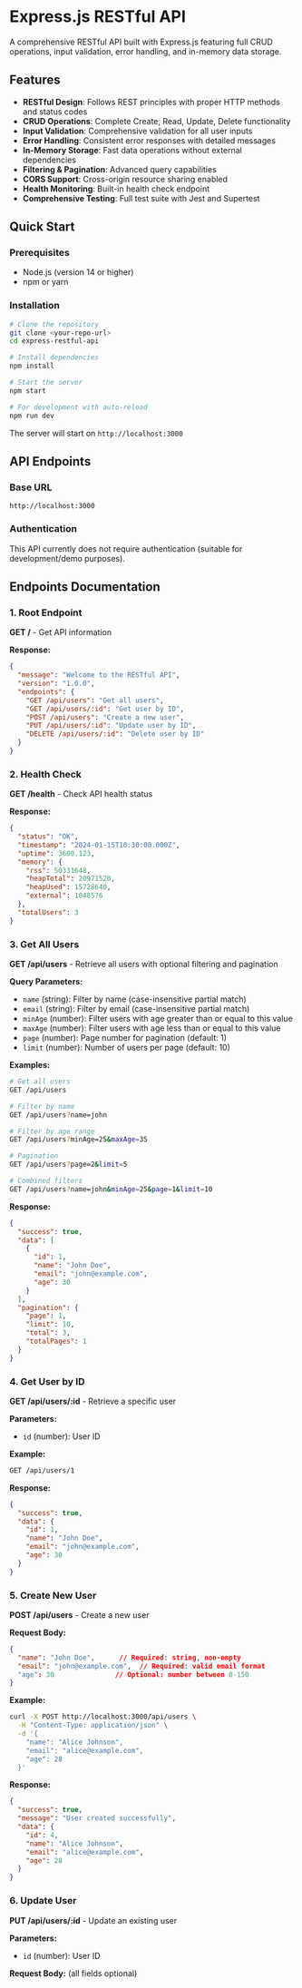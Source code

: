 # Express.js RESTful API

A comprehensive RESTful API built with Express.js featuring full CRUD operations, input validation, error handling, and in-memory data storage.

## Features

- **RESTful Design**: Follows REST principles with proper HTTP methods and status codes
- **CRUD Operations**: Complete Create, Read, Update, Delete functionality
- **Input Validation**: Comprehensive validation for all user inputs
- **Error Handling**: Consistent error responses with detailed messages
- **In-Memory Storage**: Fast data operations without external dependencies
- **Filtering & Pagination**: Advanced query capabilities
- **CORS Support**: Cross-origin resource sharing enabled
- **Health Monitoring**: Built-in health check endpoint
- **Comprehensive Testing**: Full test suite with Jest and Supertest

## Quick Start

### Prerequisites

- Node.js (version 14 or higher)
- npm or yarn

### Installation

```bash
# Clone the repository
git clone <your-repo-url>
cd express-restful-api

# Install dependencies
npm install

# Start the server
npm start

# For development with auto-reload
npm run dev
```

The server will start on `http://localhost:3000`

## API Endpoints

### Base URL
```
http://localhost:3000
```

### Authentication
This API currently does not require authentication (suitable for development/demo purposes).

## Endpoints Documentation

### 1. Root Endpoint
**GET /** - Get API information

**Response:**
```json
{
  "message": "Welcome to the RESTful API",
  "version": "1.0.0",
  "endpoints": {
    "GET /api/users": "Get all users",
    "GET /api/users/:id": "Get user by ID",
    "POST /api/users": "Create a new user",
    "PUT /api/users/:id": "Update user by ID",
    "DELETE /api/users/:id": "Delete user by ID"
  }
}
```

### 2. Health Check
**GET /health** - Check API health status

**Response:**
```json
{
  "status": "OK",
  "timestamp": "2024-01-15T10:30:00.000Z",
  "uptime": 3600.123,
  "memory": {
    "rss": 50331648,
    "heapTotal": 20971520,
    "heapUsed": 15728640,
    "external": 1048576
  },
  "totalUsers": 3
}
```

### 3. Get All Users
**GET /api/users** - Retrieve all users with optional filtering and pagination

**Query Parameters:**
- `name` (string): Filter by name (case-insensitive partial match)
- `email` (string): Filter by email (case-insensitive partial match)
- `minAge` (number): Filter users with age greater than or equal to this value
- `maxAge` (number): Filter users with age less than or equal to this value
- `page` (number): Page number for pagination (default: 1)
- `limit` (number): Number of users per page (default: 10)

**Examples:**
```bash
# Get all users
GET /api/users

# Filter by name
GET /api/users?name=john

# Filter by age range
GET /api/users?minAge=25&maxAge=35

# Pagination
GET /api/users?page=2&limit=5

# Combined filters
GET /api/users?name=john&minAge=25&page=1&limit=10
```

**Response:**
```json
{
  "success": true,
  "data": [
    {
      "id": 1,
      "name": "John Doe",
      "email": "john@example.com",
      "age": 30
    }
  ],
  "pagination": {
    "page": 1,
    "limit": 10,
    "total": 3,
    "totalPages": 1
  }
}
```

### 4. Get User by ID
**GET /api/users/:id** - Retrieve a specific user

**Parameters:**
- `id` (number): User ID

**Example:**
```bash
GET /api/users/1
```

**Response:**
```json
{
  "success": true,
  "data": {
    "id": 1,
    "name": "John Doe",
    "email": "john@example.com",
    "age": 30
  }
}
```

### 5. Create New User
**POST /api/users** - Create a new user

**Request Body:**
```json
{
  "name": "John Doe",      // Required: string, non-empty
  "email": "john@example.com",  // Required: valid email format
  "age": 30               // Optional: number between 0-150
}
```

**Example:**
```bash
curl -X POST http://localhost:3000/api/users \
  -H "Content-Type: application/json" \
  -d '{
    "name": "Alice Johnson",
    "email": "alice@example.com",
    "age": 28
  }'
```

**Response:**
```json
{
  "success": true,
  "message": "User created successfully",
  "data": {
    "id": 4,
    "name": "Alice Johnson",
    "email": "alice@example.com",
    "age": 28
  }
}
```

### 6. Update User
**PUT /api/users/:id** - Update an existing user

**Parameters:**
- `id` (number): User ID

**Request Body:** (all fields optional)
```json
